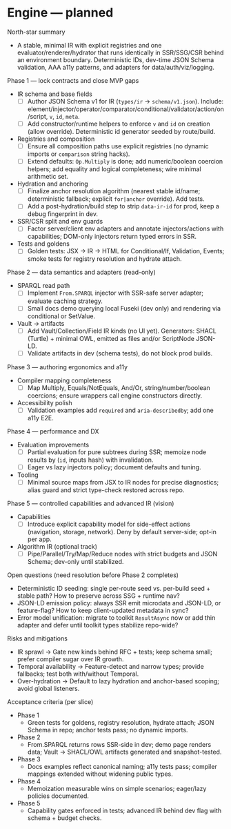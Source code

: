 # Engine — planned

North-star summary
- A stable, minimal IR with explicit registries and one evaluator/renderer/hydrator that runs identically in SSR/SSG/CSR behind an environment boundary. Deterministic IDs, dev-time JSON Schema validation, AAA a11y patterns, and adapters for data/auth/viz/logging.

Phase 1 — lock contracts and close MVP gaps
- IR schema and base fields
	- [ ] Author JSON Schema v1 for IR (`types/ir` → `schema/v1.json`). Include: element/injector/operator/comparator/conditional/validator/action/on/script, `v`, `id`, `meta`.
	- [ ] Add constructor/runtime helpers to enforce `v` and `id` on creation (allow override). Deterministic id generator seeded by route/build.
- Registries and composition
	- [ ] Ensure all composition paths use explicit registries (no dynamic imports or `comparison` string hacks).
	- [ ] Extend defaults: `Op.Multiply` is done; add numeric/boolean coercion helpers; add equality and logical completeness; wire minimal arithmetic set.
- Hydration and anchoring
	- [ ] Finalize anchor resolution algorithm (nearest stable id/name; deterministic fallback; explicit `for|anchor` override). Add tests.
	- [ ] Add a post-hydration/build step to strip `data-ir-id` for prod, keep a debug fingerprint in dev.
- SSR/CSR split and env guards
	- [ ] Factor server/client env adapters and annotate injectors/actions with capabilities; DOM-only injectors return typed errors in SSR.
- Tests and goldens
	- [ ] Golden tests: JSX → IR → HTML for Conditional/If, Validation, Events; smoke tests for registry resolution and hydrate attach.

Phase 2 — data semantics and adapters (read-only)
- SPARQL read path
	- [ ] Implement `From.SPARQL` injector with SSR-safe server adapter; evaluate caching strategy.
	- [ ] Small docs demo querying local Fuseki (dev only) and rendering via conditional or SetValue.
- Vault → artifacts
	- [ ] Add Vault/Collection/Field IR kinds (no UI yet). Generators: SHACL (Turtle) + minimal OWL, emitted as files and/or ScriptNode JSON-LD.
	- [ ] Validate artifacts in dev (schema tests), do not block prod builds.

Phase 3 — authoring ergonomics and a11y
- Compiler mapping completeness
	- [ ] Map Multiply, Equals/NotEquals, And/Or, string/number/boolean coercions; ensure wrappers call engine constructors directly.
- Accessibility polish
	- [ ] Validation examples add `required` and `aria-describedby`; add one a11y E2E.

Phase 4 — performance and DX
- Evaluation improvements
	- [ ] Partial evaluation for pure subtrees during SSR; memoize node results by (`id`, inputs hash) with invalidation.
	- [ ] Eager vs lazy injectors policy; document defaults and tuning.
- Tooling
	- [ ] Minimal source maps from JSX to IR nodes for precise diagnostics; alias guard and strict type-check restored across repo.

Phase 5 — controlled capabilities and advanced IR (vision)
- Capabilities
	- [ ] Introduce explicit capability model for side-effect actions (navigation, storage, network). Deny by default server-side; opt-in per app.
- Algorithm IR (optional track)
	- [ ] Pipe/Parallel/Try/Map/Reduce nodes with strict budgets and JSON Schema; dev-only until stabilized.

Open questions (need resolution before Phase 2 completes)
- Deterministic ID seeding: single per-route seed vs. per-build seed + stable path? How to preserve across SSG + runtime nav?
- JSON-LD emission policy: always SSR emit microdata and JSON-LD, or feature-flag? How to keep client-updated metadata in sync?
- Error model unification: migrate to toolkit `ResultAsync` now or add thin adapter and defer until toolkit types stabilize repo-wide?

Risks and mitigations
- IR sprawl → Gate new kinds behind RFC + tests; keep schema small; prefer compiler sugar over IR growth.
- Temporal availability → Feature-detect and narrow types; provide fallbacks; test both with/without Temporal.
- Over-hydration → Default to lazy hydration and anchor-based scoping; avoid global listeners.

Acceptance criteria (per slice)
- Phase 1
	- Green tests for goldens, registry resolution, hydrate attach; JSON Schema in repo; anchor tests pass; no dynamic imports.
- Phase 2
	- From.SPARQL returns rows SSR-side in dev; demo page renders data; Vault → SHACL/OWL artifacts generated and snapshot-tested.
- Phase 3
	- Docs examples reflect canonical naming; a11y tests pass; compiler mappings extended without widening public types.
- Phase 4
	- Memoization measurable wins on simple scenarios; eager/lazy policies documented.
- Phase 5
	- Capability gates enforced in tests; advanced IR behind dev flag with schema + budget checks.

